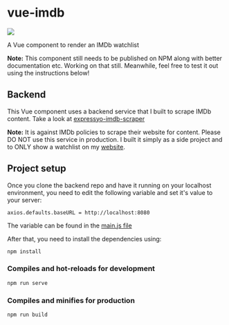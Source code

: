 # vue-imdb

![](https://i.imgur.com/YuCwHI2.png)

A Vue component to render an IMDb watchlist

**Note:** This component still needs to be published on NPM along with better documentation etc. Working on that still. Meanwhile, feel free to test it out using the instructions below!

## Backend

This Vue component uses a backend service that I built to scrape IMDb content. Take a look at [expressyo-imdb-scraper](https://github.com/kunalnagar/expressyo-imdb-scraper)

**Note:** It is against IMDb policies to scrape their website for content. Please DO NOT use this service in production. I built it simply as a side project and to ONLY show a watchlist on my [website](https://kunalnagar.in).

## Project setup

Once you clone the backend repo and have it running on your localhost environment, you need to edit the following variable and set it's value to your server:

```
axios.defaults.baseURL = http://localhost:8080
```

The variable can be found in the [main.js file](https://github.com/kunalnagar/vue-imdb/blob/master/src/main.js#L5)

After that, you need to install the dependencies using:

```
npm install
```

### Compiles and hot-reloads for development
```
npm run serve
```

### Compiles and minifies for production
```
npm run build
```
